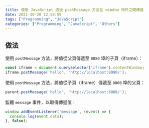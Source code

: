 ```yaml
---
title: 使用 JavaScript 透過 postMessage 方法在 window 物件之間傳值
date: 2021-10-20 12:58:59
tags: ["Programming", "JavaScript"]
categories: ["Programming", "JavaScript", "Others"]
---
```


## 做法

使用 `postMessage` 方法，將值從父頁傳遞至 `8080` 埠的子頁（iframe）：

```js
const iframe = document.querySelector('iframe').contentWindow;
iframe.postMessage('hello', 'http://localhost:8080/');
```

使用 `postMessage` 方法，將值從子頁（iframe）傳遞至 `8000` 埠的父頁：

```js
parent.postMessage('hello', 'http://localhost:8000/');
```

監聽 `message` 事件，以取得傳遞值：

```js
window.addEventListener('message', (event) => {
  console.log(event.data);
}, false);
```
